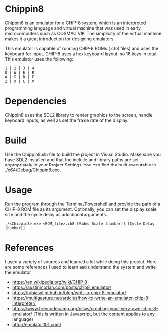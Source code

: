 # Chippin8

Chippin8 is an emulator for a CHIP-8 system, which is an interpreted programming language and virtual machine that was used in early microcomputers such as COSMAC VIP. The simplicity of the virtual machine makes it a great introduction for designing emulators. 

This emulator is capable of running CHIP-8 ROMs (.ch8 files) and uses the keyboard for input. CHIP-8 uses a hex keyboard layout, so 16 keys in total. This emulator uses the following:
```
1 | 2 | 3 | 4
Q | W | E | R
A | S | D | F
Z | X | C | V
```

# Dependencies

Chippin8 uses the SDL2 library to render graphics to the screen, handle keyboard inputs, as well as set the frame rate of the display. 

# Build

Use the Chippin8.sln file to build the project in Visual Studio. Make sure you have SDL2 installed and that the include and library paths are set appropriately in your Project Settings. You can find the built executable in ./x64/Debug/Chippin8.exe.

# Usage

Run the program through the Terminal/Powershell and provide the path of a CHIP-8 ROM file as its argument. Optionally, you can set the display scale size and the cycle delay as addidional arguments.
```
./<Chippin8>.exe <ROM_file>.ch8 [Video Scale (number)] [Cycle Delay (number)]
```

# References

I used a variety of sources and leanred a lot while doing this project. Here are some references I used to learn and understand the system and write the emulator
- https://en.wikipedia.org/wiki/CHIP-8
- https://austinmorlan.com/posts/chip8_emulator/
- https://tobiasvl.github.io/blog/write-a-chip-8-emulator/
- https://multigesture.net/articles/how-to-write-an-emulator-chip-8-interpreter/
- https://www.freecodecamp.org/news/creating-your-very-own-chip-8-emulator/ (This is written in Javascript, but the content applies to any language)
- http://emulator101.com/
